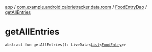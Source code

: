 [app](../../index.md) / [com.example.android.calorietracker.data.room](../index.md) / [FoodEntryDao](index.md) / [getAllEntries](./get-all-entries.md)

# getAllEntries

`abstract fun getAllEntries(): LiveData<`[`List`](https://kotlinlang.org/api/latest/jvm/stdlib/kotlin.collections/-list/index.html)`<`[`FoodEntry`](../../com.example.android.calorietracker.data.models/-food-entry/index.md)`>>`